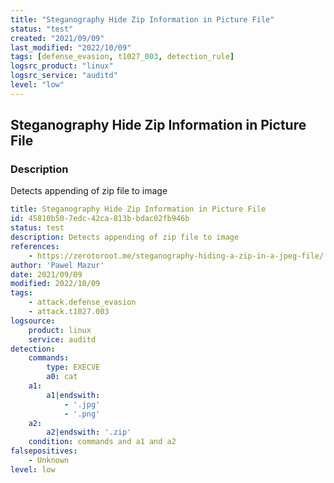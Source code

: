 ```yaml
---
title: "Steganography Hide Zip Information in Picture File"
status: "test"
created: "2021/09/09"
last_modified: "2022/10/09"
tags: [defense_evasion, t1027_003, detection_rule]
logsrc_product: "linux"
logsrc_service: "auditd"
level: "low"
---
```


## Steganography Hide Zip Information in Picture File

### Description

Detects appending of zip file to image

```yml
title: Steganography Hide Zip Information in Picture File
id: 45810b50-7edc-42ca-813b-bdac02fb946b
status: test
description: Detects appending of zip file to image
references:
    - https://zerotoroot.me/steganography-hiding-a-zip-in-a-jpeg-file/
author: 'Pawel Mazur'
date: 2021/09/09
modified: 2022/10/09
tags:
    - attack.defense_evasion
    - attack.t1027.003
logsource:
    product: linux
    service: auditd
detection:
    commands:
        type: EXECVE
        a0: cat
    a1:
        a1|endswith:
            - '.jpg'
            - '.png'
    a2:
        a2|endswith: '.zip'
    condition: commands and a1 and a2
falsepositives:
    - Unknown
level: low

```
